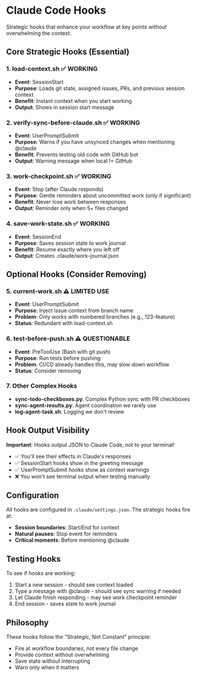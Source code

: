 # Claude Code Hooks

Strategic hooks that enhance your workflow at key points without overwhelming the context.

## Core Strategic Hooks (Essential)

### 1. load-context.sh ✅ WORKING
- **Event**: SessionStart
- **Purpose**: Loads git state, assigned issues, PRs, and previous session context
- **Benefit**: Instant context when you start working
- **Output**: Shows in session start message

### 2. verify-sync-before-claude.sh ✅ WORKING  
- **Event**: UserPromptSubmit
- **Purpose**: Warns if you have unsynced changes when mentioning @claude
- **Benefit**: Prevents testing old code with GitHub bot
- **Output**: Warning message when local != GitHub

### 3. work-checkpoint.sh ✅ WORKING
- **Event**: Stop (after Claude responds)
- **Purpose**: Gentle reminders about uncommitted work (only if significant)
- **Benefit**: Never lose work between responses
- **Output**: Reminder only when 5+ files changed

### 4. save-work-state.sh ✅ WORKING
- **Event**: SessionEnd
- **Purpose**: Saves session state to work journal
- **Benefit**: Resume exactly where you left off
- **Output**: Creates .claude/work-journal.json

## Optional Hooks (Consider Removing)

### 5. current-work.sh ⚠️ LIMITED USE
- **Event**: UserPromptSubmit  
- **Purpose**: Inject issue context from branch name
- **Problem**: Only works with numbered branches (e.g., 123-feature)
- **Status**: Redundant with load-context.sh

### 6. test-before-push.sh ⚠️ QUESTIONABLE
- **Event**: PreToolUse (Bash with git push)
- **Purpose**: Run tests before pushing
- **Problem**: CI/CD already handles this, may slow down workflow
- **Status**: Consider removing

### 7. Other Complex Hooks
- **sync-todo-checkboxes.py**: Complex Python sync with PR checkboxes
- **sync-agent-results.py**: Agent coordination we rarely use
- **log-agent-task.sh**: Logging we don't review

## Hook Output Visibility

**Important**: Hooks output JSON to Claude Code, not to your terminal!
- ✅ You'll see their effects in Claude's responses
- ✅ SessionStart hooks show in the greeting message
- ✅ UserPromptSubmit hooks show as context warnings
- ❌ You won't see terminal output when testing manually

## Configuration

All hooks are configured in `.claude/settings.json`. The strategic hooks fire at:
- **Session boundaries**: Start/End for context
- **Natural pauses**: Stop event for reminders
- **Critical moments**: Before mentioning @claude

## Testing Hooks

To see if hooks are working:
1. Start a new session - should see context loaded
2. Type a message with @claude - should see sync warning if needed
3. Let Claude finish responding - may see work checkpoint reminder
4. End session - saves state to work journal

## Philosophy

These hooks follow the "Strategic, Not Constant" principle:
- Fire at workflow boundaries, not every file change
- Provide context without overwhelming
- Save state without interrupting
- Warn only when it matters